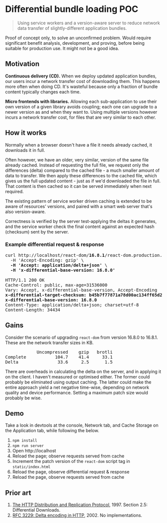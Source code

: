 # Differential bundle loading POC
> Using service workers and a version-aware server to reduce network data transfer of slightly-different application bundles.

Proof of concept only, to solve an unconfirmed problem. Would require significant benefit analysis, development, and proving, before being suitable for production use. It might not be a good idea.


## Motivation
**Continuous delivery (CD).** When we deploy updated application bundles, our users incur a network transfer cost of downloading them. This happens more often when doing CD. It's wasteful because only a fraction of bundle content typically changes each time.

**Micro frontends with libraries.** Allowing each sub-application to use their own version of a given library avoids coupling; each one can upgrade to a newer version as and when they want to. Using multiple versions however incurs a network transfer cost, for files that are very similar to each other.


## How it works
Normally when a browser doesn't have a file it needs already cached, it downloads it in full.

Often however, we have an older, very similar, version of the same file already cached. Instead of requesting the full file, we request only the differences (delta) compared to the cached file - a much smaller amount of data to transfer. We then apply these differences to the cached file, which gives us the full updated content - just as if we'd downloaded the file in full. That content is then cached so it can be served immediately when next required.

The existing pattern of service worker driven caching is extended to be aware of resources' versions, and paired with a smart web server that's also version-aware.

Correctness is verified by the server test-applying the deltas it generates, and the service worker check the final content against an expected hash (checksum) sent by the server.

### Example differential request & response
<pre>
curl http://localhost/react-dom/<strong>16.8.1</strong>/react-dom.production.min.js -I \
  -H 'Accept-Encoding: gzip' \
  <strong>-H 'Accept: application/delta+json'</strong> \
  <strong>-H 'x-differential-base-version: 16.8.0'</strong>

HTTP/1.1 200 OK
Cache-Control: public, max-age=31536000
Vary: Accept, x-differential-base-version, Accept-Encoding
<strong>x-differential-target-checksum: b45b7f77871a78d00ac134ff65d209c08361703853e57eacfd46c5a0b6bf26ee</strong>
<strong>x-differential-base-version: 16.8.0</strong>
Content-Type: application/delta+json; charset=utf-8
Content-Length: 34434
</pre>


## Gains
Consider the scenario of upgrading `react-dom` from version 16.8.0 to 16.8.1. These are the network transfer sizes in KB.

<pre>
            Uncompressed    gzip   brotli
Complete           104.7    41.4     33.1
Delta               33.6     2.5      1.5
</pre>

There are overheads in calculating the delta on the server, and in applying it on the client. I haven't measured or optimised either. The former could probably be eliminated using output caching. The latter could make the entire approach yield a net negative time-wise, depending on network quality and device performance. Setting a maximum patch size would probably be wise.


## Demo
Take a look in devtools at the console, Network tab, and Cache Storage on the Application tab, while following the below.

1. `npm install`
1. `npm run server`
1. Open http://localhost
1. Reload the page; observe requests served from cache
1. Increment the patch version of the `react-dom` script tag in `static/index.html`
1. Reload the page, observe differential request & response
1. Reload the page, observe requests served from cache


## Prior art
1. [The HTTP Distribution and Replication Protocol](https://www.w3.org/TR/NOTE-drp-19970825), 1997. Section 2.5: Differential Downloads.
1. [RFC 3229: Delta encoding in HTTP](https://tools.ietf.org/html/rfc3229), 2002. No implementations.
